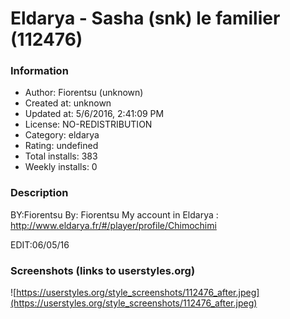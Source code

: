 # Eldarya - Sasha (snk) le familier (112476)

### Information
- Author: Fiorentsu (unknown)
- Created at: unknown
- Updated at: 5/6/2016, 2:41:09 PM
- License: NO-REDISTRIBUTION
- Category: eldarya
- Rating: undefined
- Total installs: 383
- Weekly installs: 0


### Description
BY:Fiorentsu
By: Fiorentsu
My account in Eldarya : http://www.eldarya.fr/#/player/profile/Chimochimi

EDIT:06/05/16


### Screenshots (links to userstyles.org)
![https://userstyles.org/style_screenshots/112476_after.jpeg](https://userstyles.org/style_screenshots/112476_after.jpeg)


